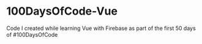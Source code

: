 # 100DaysOfCode-Vue
Code I created while learning Vue with Firebase as part of the first 50 days of #100DaysOfCode
